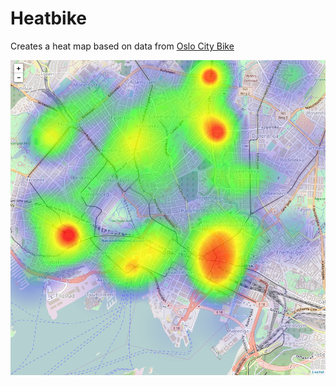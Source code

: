 # Heatbike

Creates a heat map based on data from [Oslo City Bike](https://oslobysykkel.no)

![screenshot](screenshot.png)
